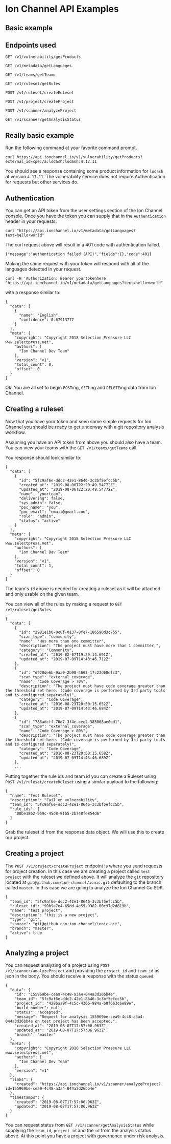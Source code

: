 # Ion Channel API Examples

## Basic example

## Endpoints used

`GET /v1/vulnerability/getProducts`

`GET /v1/metadata/getLanguages`

`GET /v1/teams/getTeams`

`GET /v1/ruleset/getRules`

`POST /v1/ruleset/createRuleset`

`POST /v1/project/createProject`

`POST /v1/scanner/analyzeProject`

`GET /v1/scanner/getAnalysisStatus`

## Really basic example

Run the following command at your favorite command prompt.

```
curl https://api.ionchannel.io/v1/vulnerability/getProducts?external_id=cpe:/a:lodash:lodash:4.17.11
```

You should see a response containing some product information for `lodash` at version `4.17.11`.  The vulnerability service does not require Authentication for requests but other services do.  

## Authentication

You can get an API token from the user settings section of the Ion Channel console.  Once you have the token you can supply that in the `Authentication` header in your requests.

```
curl "https://api.ionchannel.io/v1/metadata/getLanguages?text=hello+world"
```

The curl request above will result in a 401 code with authentication failed.

```
{"message":"authentication failed (API)","fields":{},"code":401}
```

Making the same request with your token will respond with all of the languages detected in your request.

```
curl -H 'Authorization: Bearer yourtokenhere' "https://api.ionchannel.io/v1/metadata/getLanguages?text=hello+world"
```

with a response similar to:

```
{
  "data": [
    {
      "name": "English",
      "confidence": 0.67913777
    }
  ],
  "meta": {
    "copyright": "Copyright 2018 Selection Pressure LLC www.selectpress.net",
    "authors": [
      "Ion Channel Dev Team"
    ],
    "version": "v1",
    "total_count": 0,
    "offset": 0
  }
}
```


Ok!  You are all set to begin `POST`ing, `GET`ting and `DELETE`ing data from Ion Channel.

## Creating a ruleset

Now that you have your token and seen some simple requests for Ion Channel you should be ready to get underway with a git repository analysis workflow.

Assuming you have an API token from above you should also have a team.  You can view your teams with the `GET /v1/teams/getTeams` call.

You response should look similar to:

```
{
  "data": [
    {
      "id": "5fc9af6e-ddc2-42e1-8646-3c3bf5efcc5b",
      "created_at": "2019-08-06T22:20:49.54772Z",
      "updated_at": "2019-08-06T22:20:49.54772Z",
      "name": "yourteam",
      "delivering": false,
      "sys_admin": false,
      "poc_name": "you",
      "poc_email": "email@gmail.com",
      "role": "admin",
      "status": "active"
    }
  ],
  "meta": {
    "copyright": "Copyright 2018 Selection Pressure LLC www.selectpress.net",
    "authors": [
      "Ion Channel Dev Team"
    ],
    "version": "v1",
    "total_count": 1,
    "offset": 0
  }
}
```

The team's `id` above is needed for creating a ruleset as it will be attached and only usable on the given team.

You can view all of the rules by making a request to `GET /v1/ruleset/getRules`.  

```
{
  "data": [
    {
      "id": "2981e1b0-0c8f-0137-8fe7-186590d3c755",
      "scan_type": "community",
      "name": "Has more than one committer",
      "description": "The project must have more than 1 committer.",
      "category": "Community",
      "created_at": "2019-02-07T19:29:14.691Z",
      "updated_at": "2019-07-09T14:43:46.712Z"
    },
    {
      "id": "d928de6b-9aa0-2b98-4663-17c23d68efc3",
      "scan_type": "external_coverage",
      "name": "Code Coverage > 70%",
      "description": "The project must have code coverage greater than the threshold set here. (Code coverage is performed by 3rd party tools and is configured separately)",
      "category": "Code Coverage",
      "created_at": "2016-08-23T20:50:15.652Z",
      "updated_at": "2019-07-09T14:43:46.684Z"
    },
    {
      "id": "786adcff-70d7-3f4e-cee2-385068ae0ed1",
      "scan_type": "external_coverage",
      "name": "Code Coverage > 80%",
      "description": "The project must have code coverage greater than the threshold set here. (Code coverage is performed by 3rd party tools and is configured separately)",
      "category": "Code Coverage",
      "created_at": "2016-08-23T20:50:15.658Z",
      "updated_at": "2019-07-09T14:43:46.689Z"
    },
    ...
```

Putting together the rule ids and team id you can create a Ruleset using `POST /v1/ruleset/createRuleset` using a similar payload to the following:

```
{
  "name": "Test Ruleset",
  "description": "Fail on vulnerability",
  "team_id": "5fc9af6e-ddc2-42e1-8646-3c3bf5efcc5b",
  "rule_ids": [
    "00be1862-959c-45d8-8fb5-2b748fe854d6"
  ]
}
```

Grab the ruleset id from the response data object.  We will use this to create our project.


## Creating a project

The `POST /v1/project/createProject` endpoint is where you send requests for project creation.  In this case we are creating a project called `test project` with the ruleset we defined above.  It will analyze the `git` repository located at `git@github.com/ion-channel/ionic.git` defaulting to the branch called `master`.  In this case we are going to analyze the Ion Channel Go SDK.

```
{
  "team_id": "5fc9af6e-ddc2-42e1-8646-3c3bf5efcc5b",
  "ruleset_id": "99b9a7e4-65dd-4e55-9382-00c97d2d819b",
  "name": "test project",
  "description": "this is a new project",
  "type": "git",
  "source": "git@github.com:ion-channel/ionic.git",
  "branch": "master",
  "active": true
}
```

## Analyzing a project

You can request analyzing of a project using `POST /v1/scanner/analyzeProject` and providing the `project_id` and `team_id` as json in the body.  You should receive a response with the status `queued`.

```
{
  "data": {
    "id": "155969be-cea9-4c48-a3a4-044a3d26bb4e",
    "team_id": "5fc9af6e-ddc2-42e1-8646-3c3bf5efcc5b",
    "project_id": "428baa9f-4c5c-4366-984a-b8f6b3c6e89e",
    "build_number": null,
    "status": "accepted",
    "message": "Request for analysis 155969be-cea9-4c48-a3a4-044a3d26bb4e on test project has been accepted.",
    "created_at": "2019-08-07T17:57:06.963Z",
    "updated_at": "2019-08-07T17:57:06.963Z",
    "branch": "master"
  },
  "meta": {
    "copyright": "Copyright 2018 Selection Pressure LLC www.selectpress.net",
    "authors": [
      "Ion Channel Dev Team"
    ],
    "version": "v1"
  },
  "links": {
    "created": "https://api.ionchannel.io/v1/scanner/analyzeProject?id=155969be-cea9-4c48-a3a4-044a3d26bb4e"
  },
  "timestamps": {
    "created": "2019-08-07T17:57:06.963Z",
    "updated": "2019-08-07T17:57:06.963Z"
  }
}
```

You can request status from `GET /v1/scanner/getAnalysisStatus` while supplying the `team_id`, `project_id` and the `id` from the analysis status above.  At this point you have a project with governance under risk analysis.
